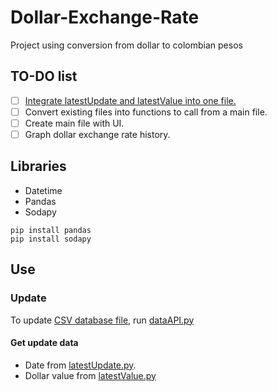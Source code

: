 # Dollar-Exchange-Rate
Project using conversion from dollar to colombian pesos

## TO-DO list

- [ ] [Integrate latestUpdate and latestValue into one file.](https://github.com/alejojimenezz/Dollar-Exchange-Rate/issues/1)
- [ ] Convert existing files into functions to call from a main file.
- [ ] Create main file with UI.
- [ ] Graph dollar exchange rate history.

## Libraries

- Datetime
- Pandas
- Sodapy

```
pip install pandas
pip install sodapy
```

## Use

### Update

To update [CSV database file](tasa_cambio.csv), run [dataAPI.py](dataAPI.py)

#### Get update data

- Date from [latestUpdate.py](latestUpdate.py).
- Dollar value from [latestValue.py](latestValue.py)
